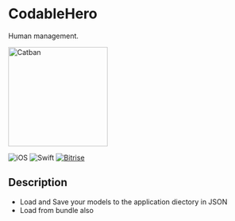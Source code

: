 # CodableHero
Human management.

<img src="Design/logo.png" height="200" alt="Catban"/>

![iOS](https://img.shields.io/badge/iOS-11.0%2B-blue.svg)
![Swift](https://img.shields.io/badge/Swift-4.1-blue.svg)
[![Bitrise](https://www.bitrise.io/app/036974dc42c09110/status.svg?token=0BY73fiitQQi81oKJUVdKg)](https://www.bitrise.io/app/036974dc42c09110)


## Description

- Load and Save your models to the application diectory in JSON 
- Load from bundle also
